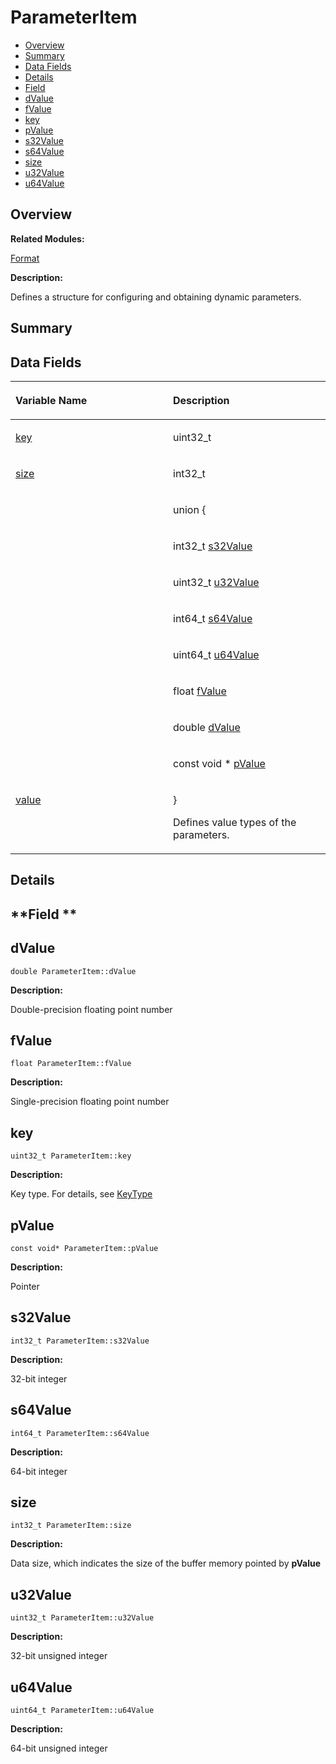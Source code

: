 # ParameterItem<a name="EN-US_TOPIC_0000001054799635"></a>

-   [Overview](#section1277844240165635)
-   [Summary](#section1337305937165635)
-   [Data Fields](#pub-attribs)
-   [Details](#section1974216673165635)
-   [Field](#section648134752165635)
-   [dValue](#af4be109572705fcd01778c2af5ad1868)
-   [fValue](#ae6d56dc8bd3f5a206fdd085ce65a9e33)
-   [key](#a7fd3dd0c0ddbf9e4cf04d214fae1a857)
-   [pValue](#a7bd2066c1aa644f4cd7a88a4fa0f9776)
-   [s32Value](#a67b4403be08a141554d8974be14c9ec4)
-   [s64Value](#af7566b817d49b505e9a3f25be6feafe3)
-   [size](#ad708dec0457cddcc56f1955f80ea2dfe)
-   [u32Value](#a20cbcbc7418ac8d885418d09a4041e00)
-   [u64Value](#a4f04b2e5166d5e39142a16b6a1ae2392)

## **Overview**<a name="section1277844240165635"></a>

**Related Modules:**

[Format](format.md)

**Description:**

Defines a structure for configuring and obtaining dynamic parameters. 

## **Summary**<a name="section1337305937165635"></a>

## Data Fields<a name="pub-attribs"></a>

<a name="table1832709310165635"></a>
<table><thead align="left"><tr id="row753653102165635"><th class="cellrowborder" valign="top" width="50%" id="mcps1.1.3.1.1"><p id="p1442686330165635"><a name="p1442686330165635"></a><a name="p1442686330165635"></a>Variable Name</p>
</th>
<th class="cellrowborder" valign="top" width="50%" id="mcps1.1.3.1.2"><p id="p1296420618165635"><a name="p1296420618165635"></a><a name="p1296420618165635"></a>Description</p>
</th>
</tr>
</thead>
<tbody><tr id="row270620239165635"><td class="cellrowborder" valign="top" width="50%" headers="mcps1.1.3.1.1 "><p id="p1574433553165635"><a name="p1574433553165635"></a><a name="p1574433553165635"></a><a href="parameteritem.md#a7fd3dd0c0ddbf9e4cf04d214fae1a857">key</a></p>
</td>
<td class="cellrowborder" valign="top" width="50%" headers="mcps1.1.3.1.2 "><p id="p1253846355165635"><a name="p1253846355165635"></a><a name="p1253846355165635"></a>uint32_t </p>
</td>
</tr>
<tr id="row498565567165635"><td class="cellrowborder" valign="top" width="50%" headers="mcps1.1.3.1.1 "><p id="p379208252165635"><a name="p379208252165635"></a><a name="p379208252165635"></a><a href="parameteritem.md#ad708dec0457cddcc56f1955f80ea2dfe">size</a></p>
</td>
<td class="cellrowborder" valign="top" width="50%" headers="mcps1.1.3.1.2 "><p id="p1067044430165635"><a name="p1067044430165635"></a><a name="p1067044430165635"></a>int32_t </p>
</td>
</tr>
<tr id="row1086153619165635"><td class="cellrowborder" valign="top" width="50%" headers="mcps1.1.3.1.1 ">&nbsp;&nbsp;</td>
<td class="cellrowborder" valign="top" width="50%" headers="mcps1.1.3.1.2 "><p id="p958791531165635"><a name="p958791531165635"></a><a name="p958791531165635"></a><strong id="a9cf4ed2fb8664644efcf6f9891001cfe"><a name="a9cf4ed2fb8664644efcf6f9891001cfe"></a><a name="a9cf4ed2fb8664644efcf6f9891001cfe"></a></strong> union {</p>
</td>
</tr>
<tr id="row1975873642165635"><td class="cellrowborder" valign="top" width="50%" headers="mcps1.1.3.1.1 ">&nbsp;&nbsp;</td>
<td class="cellrowborder" valign="top" width="50%" headers="mcps1.1.3.1.2 "><p id="p343965433165635"><a name="p343965433165635"></a><a name="p343965433165635"></a>   int32_t   <a href="parameteritem.md#a67b4403be08a141554d8974be14c9ec4">s32Value</a></p>
</td>
</tr>
<tr id="row1682151531165635"><td class="cellrowborder" valign="top" width="50%" headers="mcps1.1.3.1.1 ">&nbsp;&nbsp;</td>
<td class="cellrowborder" valign="top" width="50%" headers="mcps1.1.3.1.2 "><p id="p271468283165635"><a name="p271468283165635"></a><a name="p271468283165635"></a>   uint32_t   <a href="parameteritem.md#a20cbcbc7418ac8d885418d09a4041e00">u32Value</a></p>
</td>
</tr>
<tr id="row206272154165635"><td class="cellrowborder" valign="top" width="50%" headers="mcps1.1.3.1.1 ">&nbsp;&nbsp;</td>
<td class="cellrowborder" valign="top" width="50%" headers="mcps1.1.3.1.2 "><p id="p1971628343165635"><a name="p1971628343165635"></a><a name="p1971628343165635"></a>   int64_t   <a href="parameteritem.md#af7566b817d49b505e9a3f25be6feafe3">s64Value</a></p>
</td>
</tr>
<tr id="row861306452165635"><td class="cellrowborder" valign="top" width="50%" headers="mcps1.1.3.1.1 ">&nbsp;&nbsp;</td>
<td class="cellrowborder" valign="top" width="50%" headers="mcps1.1.3.1.2 "><p id="p345295701165635"><a name="p345295701165635"></a><a name="p345295701165635"></a>   uint64_t   <a href="parameteritem.md#a4f04b2e5166d5e39142a16b6a1ae2392">u64Value</a></p>
</td>
</tr>
<tr id="row698493183165635"><td class="cellrowborder" valign="top" width="50%" headers="mcps1.1.3.1.1 ">&nbsp;&nbsp;</td>
<td class="cellrowborder" valign="top" width="50%" headers="mcps1.1.3.1.2 "><p id="p122617472165635"><a name="p122617472165635"></a><a name="p122617472165635"></a>   float   <a href="parameteritem.md#ae6d56dc8bd3f5a206fdd085ce65a9e33">fValue</a></p>
</td>
</tr>
<tr id="row1229403858165635"><td class="cellrowborder" valign="top" width="50%" headers="mcps1.1.3.1.1 ">&nbsp;&nbsp;</td>
<td class="cellrowborder" valign="top" width="50%" headers="mcps1.1.3.1.2 "><p id="p735667325165635"><a name="p735667325165635"></a><a name="p735667325165635"></a>   double   <a href="parameteritem.md#af4be109572705fcd01778c2af5ad1868">dValue</a></p>
</td>
</tr>
<tr id="row1009327384165635"><td class="cellrowborder" valign="top" width="50%" headers="mcps1.1.3.1.1 ">&nbsp;&nbsp;</td>
<td class="cellrowborder" valign="top" width="50%" headers="mcps1.1.3.1.2 "><p id="p2132524993165635"><a name="p2132524993165635"></a><a name="p2132524993165635"></a>   const void *   <a href="parameteritem.md#a7bd2066c1aa644f4cd7a88a4fa0f9776">pValue</a></p>
</td>
</tr>
<tr id="row510852960165635"><td class="cellrowborder" valign="top" width="50%" headers="mcps1.1.3.1.1 "><p id="p866887224165635"><a name="p866887224165635"></a><a name="p866887224165635"></a><a href="parameteritem.md#a9cf4ed2fb8664644efcf6f9891001cfe">value</a></p>
</td>
<td class="cellrowborder" valign="top" width="50%" headers="mcps1.1.3.1.2 "><p id="p909606355165635"><a name="p909606355165635"></a><a name="p909606355165635"></a>} </p>
<p id="p1017849578165635"><a name="p1017849578165635"></a><a name="p1017849578165635"></a>Defines value types of the parameters. </p>
</td>
</tr>
</tbody>
</table>

## **Details**<a name="section1974216673165635"></a>

## **Field **<a name="section648134752165635"></a>

## dValue<a name="af4be109572705fcd01778c2af5ad1868"></a>

```
double ParameterItem::dValue
```

 **Description:**

Double-precision floating point number 

## fValue<a name="ae6d56dc8bd3f5a206fdd085ce65a9e33"></a>

```
float ParameterItem::fValue
```

 **Description:**

Single-precision floating point number 

## key<a name="a7fd3dd0c0ddbf9e4cf04d214fae1a857"></a>

```
uint32_t ParameterItem::key
```

 **Description:**

Key type. For details, see  [KeyType](format.md#gaab0feaba617470cb4aa830dc5935238c) 

## pValue<a name="a7bd2066c1aa644f4cd7a88a4fa0f9776"></a>

```
const void* ParameterItem::pValue
```

 **Description:**

Pointer 

## s32Value<a name="a67b4403be08a141554d8974be14c9ec4"></a>

```
int32_t ParameterItem::s32Value
```

 **Description:**

32-bit integer 

## s64Value<a name="af7566b817d49b505e9a3f25be6feafe3"></a>

```
int64_t ParameterItem::s64Value
```

 **Description:**

64-bit integer 

## size<a name="ad708dec0457cddcc56f1955f80ea2dfe"></a>

```
int32_t ParameterItem::size
```

 **Description:**

Data size, which indicates the size of the buffer memory pointed by  **pValue** 

## u32Value<a name="a20cbcbc7418ac8d885418d09a4041e00"></a>

```
uint32_t ParameterItem::u32Value
```

 **Description:**

32-bit unsigned integer 

## u64Value<a name="a4f04b2e5166d5e39142a16b6a1ae2392"></a>

```
uint64_t ParameterItem::u64Value
```

 **Description:**

64-bit unsigned integer 


